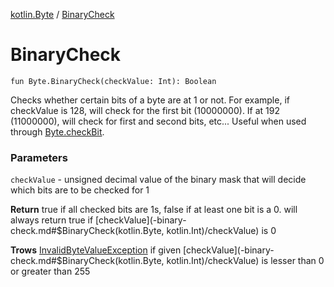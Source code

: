 [kotlin.Byte](index.md) / [BinaryCheck](.)

# BinaryCheck

`fun Byte.BinaryCheck(checkValue: Int): Boolean`

Checks whether certain bits of a byte are at 1 or not.
For example, if checkValue is 128, will check for the first bit (10000000). If at 192 (11000000), will check for first and second bits, etc...
Useful when used through [Byte.checkBit](#).

### Parameters

`checkValue` - unsigned decimal value of the binary mask that will decide which bits are to be checked for 1

**Return**
true if all checked bits are 1s, false if at least one bit is a 0. will always return true if [checkValue](-binary-check.md#$BinaryCheck(kotlin.Byte, kotlin.Int)/checkValue) is 0

**Trows**
[InvalidByteValueException](../data_manipulation.basics/-invalid-byte-value-exception/index.md) if given [checkValue](-binary-check.md#$BinaryCheck(kotlin.Byte, kotlin.Int)/checkValue) is lesser than 0 or greater than 255

